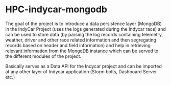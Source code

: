 # HPC-indycar-mongodb

The goal of the project is to introduce a data persistence layer (MongoDB) in the IndyCar Project (uses the logs generated during the Indycar race) and can be used to store data (by parsing the log records containing telemetry, weather, driver and other race related information and then segregating records based on header and field information) and help in retrieving relevant information from the MongoDB instance which can be served to the different modules of the project. 

Basically serves as a Data API for the Indycar project and can be imported at any other layer of Indycar application (Storm bolts, Dashboard Server etc.)
